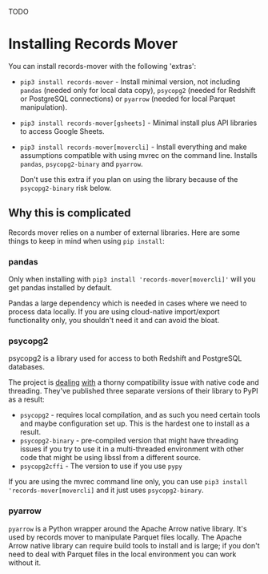 TODO

# Installing Records Mover

You can install records-mover with the following 'extras':

* `pip3 install records-mover` - Install minimal version, not
  including `pandas` (needed only for local data copy), `psycopg2`
  (needed for Redshift or PostgreSQL connections) or `pyarrow` (needed
  for local Parquet manipulation).
* `pip3 install records-mover[gsheets]` - Minimal install plus API
  libraries to access Google Sheets.
* `pip3 install records-mover[movercli]` - Install everything and
  make assumptions compatible with using mvrec on the command line.
  Installs `pandas`, `psycopg2-binary` and `pyarrow`.

  Don't use this extra if you plan on using the library because of the
  `psycopg2-binary` risk below.

## Why this is complicated

Records mover relies on a number of external libraries.  Here are some
things to keep in mind when using `pip install`:

### pandas

Only when installing with `pip3 install 'records-mover[movercli]'`
will you get pandas installed by default.

Pandas a large dependency which is needed in cases where we need to
process data locally.  If you are using cloud-native import/export
functionality only, you shouldn't need it and can avoid the bloat.

### psycopg2

psycopg2 is a library used for access to both Redshift and PostgreSQL databases.

The project is
[dealing](https://www.postgresql.org/message-id/CA%2Bmi_8bd6kJHLTGkuyHSnqcgDrJ1uHgQWvXCKQFD3tPQBUa2Bw%40mail.gmail.com)
[with](https://www.psycopg.org/articles/2018/02/08/psycopg-274-released/)
a thorny compatibility issue with native code and threading.  They've
published three separate versions of their library to PyPI as a
result:

* `psycopg2` - requires local compilation, and as such you need certain
  tools and maybe configuration set up.  This is the hardest one to
  install as a result.
* `psycopg2-binary` - pre-compiled version that might have threading
  issues if you try to use it in a multi-threaded environment with
  other code that might be using libssl from a different source.
* `psycopg2cffi` - The version to use if you use `pypy`

If you are using the mvrec command line only, you can use `pip3
install 'records-mover[movercli]` and it just uses `psycopg2-binary`.

### pyarrow

`pyarrow` is a Python wrapper around the Apache Arrow native library.
It's used by records mover to manipulate Parquet files locally.  The
Apache Arrow native library can require build tools to install and is
large; if you don't need to deal with Parquet files in the local
environment you can work without it.
